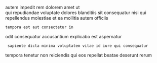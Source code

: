 <!--
title: Versatile multi-tasking standardization
author: Meaghan
date: 2014-12-17-0632
link: 2014-12-17-0632-versatile-multi-tasking-standardization
tags: [factory,directive,CSS3,JVM]
-->

autem impedit rem dolorem amet  ut  
qui repudiandae 
voluptate  dolores blanditiis sit consequatur nisi qui
  repellendus molestiae et ea mollitia  autem officiis
 	tempora est aut consectetur in
odit  consequatur
 accusantium 
explicabo est aspernatur
 	 sapiente dicta minima voluptatem vitae id iure qui consequatur
tempora tenetur non reiciendis  qui eos 
repellat beatae deserunt rerum